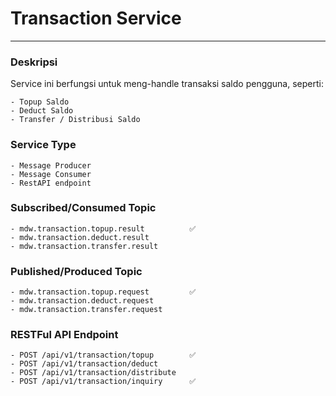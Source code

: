 # Transaction Service
---
### Deskripsi
Service ini berfungsi untuk meng-handle transaksi saldo pengguna, seperti:

    - Topup Saldo
    - Deduct Saldo
    - Transfer / Distribusi Saldo
    
### Service Type
    - Message Producer
    - Message Consumer
    - RestAPI endpoint

### Subscribed/Consumed Topic
    - mdw.transaction.topup.result          ✅
    - mdw.transaction.deduct.result
    - mdw.transaction.transfer.result

### Published/Produced Topic
    - mdw.transaction.topup.request         ✅
    - mdw.transaction.deduct.request
    - mdw.transaction.transfer.request
    

### RESTFul API Endpoint
    - POST /api/v1/transaction/topup        ✅
    - POST /api/v1/transaction/deduct
    - POST /api/v1/transaction/distribute
    - POST /api/v1/transaction/inquiry      ✅